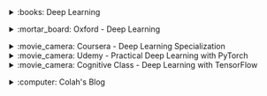 <!-- !!!!!!!!!!!!!!!!!!!!! BOOKS !!!!!!!!!!!!!!!!!!!!!-->

<div>
<details>
<summary>:books: Deep Learning</summary>
<div markdown='1'>

+ Author : [I. Goodfellow](https://en.wikipedia.org/wiki/Ian_Goodfellow), [Y. Bengio](https://en.wikipedia.org/wiki/Yoshua_Bengio), [A. Courville](https://aaroncourville.wordpress.com/).
+ Review : :heart: Excellent book which covers Deep Learning in depth while remaining accessible for newcomers in the field. Simple explanations with a relatively low the amount of maths. Very well organized such that people know what parts they can skip. Sometimes missing numerical examples.
+ Recommend as : 
    * Introductory book to deep learning (start from part I).
    * Transition book from machine learning to deep learning (jump to part II).
    * Advance readers and reference book (jump to part III)
    * Exhaustive bibliography !
+ Notes : first in depth Deep Learning book which has received many positive feedbacks from the community. 
+ Level : Intermediate - Advanced. 
+ [Link](http://www.deeplearningbook.org/)
+ Price : Free HTML version, ~50$ hardcover.

</div>
</details>
</div>

<p></p>
<!-- !!!!!!!!!!!!!!!!!!!!! CLASSES !!!!!!!!!!!!!!!!!!!!!-->
<div>
<details>
<summary>:mortar_board: Oxford - Deep Learning</summary>
<div markdown='1'>

+ Author : [N. de Freitas](https://nlp.stanford.edu/manning/)
+ Review : Excellent class as all of Nando's classes. Explanations are made simple and mathematically intuitive. Starts from basic topics, so you don't even need a good understanding of machine learning before.
+ Recommend as : 
    * Course if you don't have a good machine learning knowledge but directly want to learn deep learning theory.
    * Course if you enjoy having different intuitive explanation of a certain method.
+ Notes : Only small complain I could make is concerning the sound quality, but the class is too good for complaining :smile: .
+ Level : Intermediate. 
+ [Link](https://www.youtube.com/playlist?list=PLE6Wd9FR--EfW8dtjAuPoTuPcqmOV53Fu)

</div>
</details>
</div> 


<p></p>
<!-- !!!!!!!!!!!!!!!!!!!!! MOOCS !!!!!!!!!!!!!!!!!!!!!-->
<div>
<details>
<summary>:movie_camera: Coursera - Deep Learning Specialization </summary>
<div markdown='1'>

+ Author : [A. Ng](andrewng.org).
+ Review : Excellent MOOC which covers every detail of basic deep learning. Andrw Ng has the gift of explaining concepts extremely simply and make you want to listen to him. There are no requirements for this course. The course is too simple for someone who was a good knowledge of deep learning, but I was still very happy of watching it as you get great insights on what works in practice and how Andrew selects his algorithms. :heart: Andrew also made videos where he interviews many of the most important researches in deep learning, which I absolutely love!
+ Recommend as : 
    * Course if you want to apply deep learning, but would like to get a good understanding of it to.
+ Notes : Only complain I would have is how easy the assignments are, and the fact that most coding is done for us. Basically we have functions to fill-in with comments about what to do.
+ Level : Beginner - Intermediate. 
+ [Link](https://www.coursera.org/specializations/deep-learning)

</div>
</details>
</div> 


<div>
<details>
<summary>:movie_camera: Udemy - Practical Deep Learning with PyTorch </summary>
<div markdown='1'>

+ Author : [Deep Learning Wizard](https://www.deeplearningwizard.com/).
+ Review : Good MOOC as an introduction to PyTorch and deep learning if you want to get started quickly with no maths. The author does a good job explaining 3 major algorithms with just enough details for you to code in a high level library such as PyTorch. I watched the class to get a simple intro to PyTorch not for the basic theory, but if you have stricly no math background it might be a good way to start. There's a very high amount of repetition, but this might be helpful for beginners.
+ Recommend as : 
    * Course if you want to start playing around with pytorch while having the strict minimum understanding of the algorithms you are implementing.
+ Level : Beginner. 
+ [Link](https://www.udemy.com/practical-deep-learning-with-pytorch/)

</div>
</details>
</div> 

<div>
<details>
<summary>:movie_camera: Cognitive Class - Deep Learning with TensorFlow </summary>
<div markdown='1'>

+ Author : [Cognitive Class Team](https://cognitiveclass.ai/about-us/).
+ Review : Decent MOOC to start coding in tensorflow with the minimum theoretical knowledge. The theory is explained a too simply for me, and without maths. I basically used it as a quick intro to tensorflow.
+ Recommend as : 
    * Course if you want to start playing around with tensorflow while having the strict minimum understanding of the algorithms you are implementing.
+ Level : Beginner. 
+ [Link](https://cognitiveclass.ai/courses/deep-learning-tensorflow/)

</div>
</details>
</div> 


<p></p>
<!-- !!!!!!!!!!!!!!!!!!!!! BLOGS !!!!!!!!!!!!!!!!!!!!!-->

<div>
<details>
<summary>:computer: Colah's Blog </summary>
<div markdown='1'>

+ Author : [Christopher Olah](http://colah.github.io/about.html).
+ Review : :heart: My favorite ML blog. "Colah" doesn't only explain very clearly, but he has a gift for making beautiful and helpful visualizations. Very similar to Distill as he is on the editor's team.
+ Level : Intermediate - Advanced. 
+ [Link](http://colah.github.io/)

</div>
</details>
</div> 
